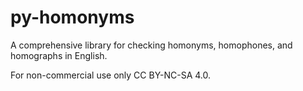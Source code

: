 # py-homonyms
A comprehensive library for checking homonyms, homophones, and homographs in English.

For non-commercial use only CC BY-NC-SA 4.0.